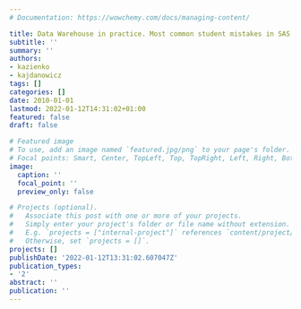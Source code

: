 ```yaml
---
# Documentation: https://wowchemy.com/docs/managing-content/

title: Data Warehouse in practice. Most common student mistakes in SAS
subtitle: ''
summary: ''
authors:
- kazienko
- kajdanowicz
tags: []
categories: []
date: 2010-01-01
lastmod: 2022-01-12T14:31:02+01:00
featured: false
draft: false

# Featured image
# To use, add an image named `featured.jpg/png` to your page's folder.
# Focal points: Smart, Center, TopLeft, Top, TopRight, Left, Right, BottomLeft, Bottom, BottomRight.
image:
  caption: ''
  focal_point: ''
  preview_only: false

# Projects (optional).
#   Associate this post with one or more of your projects.
#   Simply enter your project's folder or file name without extension.
#   E.g. `projects = ["internal-project"]` references `content/project/deep-learning/index.md`.
#   Otherwise, set `projects = []`.
projects: []
publishDate: '2022-01-12T13:31:02.607047Z'
publication_types:
- '2'
abstract: ''
publication: ''
---
```

